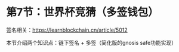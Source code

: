 # 第7节：世界杯竞猜（多签钱包）



签名相关：https://learnblockchain.cn/article/5012



本节介绍两个知识点：链下签名 + 多签（简化版的gnosis safe功能实现）



